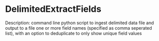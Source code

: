 # DelimitedExtractFields

Description: command line python script to ingest delimited data file and output to a file one or more field names (specified as comma seperated list), with an option to deduplicate to only show unique field values
